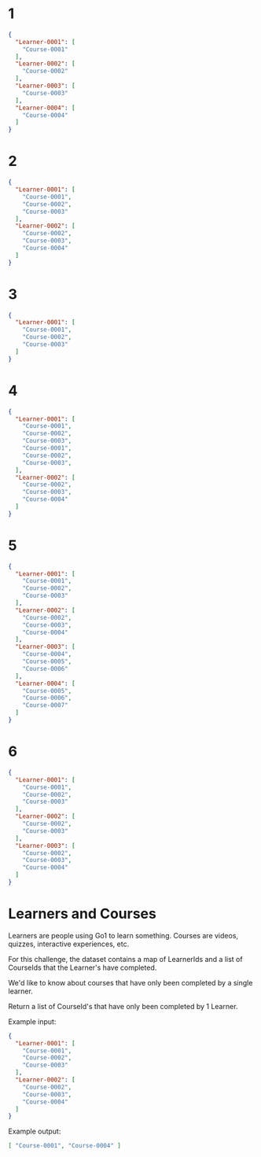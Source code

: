 1
=
```json
{
  "Learner-0001": [
    "Course-0001"
  ],
  "Learner-0002": [
    "Course-0002"
  ],
  "Learner-0003": [
    "Course-0003"
  ],
  "Learner-0004": [
    "Course-0004"
  ]
}
```

2
=
```json
{
  "Learner-0001": [
    "Course-0001",
    "Course-0002",
    "Course-0003"
  ],
  "Learner-0002": [
    "Course-0002",
    "Course-0003",
    "Course-0004"
  ]
}
```

3
=
```json
{
  "Learner-0001": [
    "Course-0001",
    "Course-0002",
    "Course-0003"
  ]
}
```

4
=
```json
{
  "Learner-0001": [
    "Course-0001",
    "Course-0002",
    "Course-0003",
    "Course-0001",
    "Course-0002",
    "Course-0003",
  ],
  "Learner-0002": [
    "Course-0002",
    "Course-0003",
    "Course-0004"
  ]
}
```

5
=
```json
{
  "Learner-0001": [
    "Course-0001",
    "Course-0002",
    "Course-0003"
  ],
  "Learner-0002": [
    "Course-0002",
    "Course-0003",
    "Course-0004"
  ],
  "Learner-0003": [
    "Course-0004",
    "Course-0005",
    "Course-0006"
  ],
  "Learner-0004": [
    "Course-0005",
    "Course-0006",
    "Course-0007"
  ]
}
```

6
=
```json
{
  "Learner-0001": [
    "Course-0001",
    "Course-0002",
    "Course-0003"
  ],
  "Learner-0002": [
    "Course-0002",
    "Course-0003"
  ],
  "Learner-0003": [
    "Course-0002",
    "Course-0003",
    "Course-0004"
  ]
}
```


Learners and Courses
====================

Learners are people using Go1 to learn something. Courses are videos, quizzes, interactive experiences, etc. 

For this challenge, the dataset contains a map of LearnerIds and a list of CourseIds that the Learner's have completed.

We'd like to know about courses that have only been completed by a single learner.

Return a list of CourseId's that have only been completed by 1 Learner.

Example input:
```json
{
  "Learner-0001": [
    "Course-0001",
    "Course-0002",
    "Course-0003"
  ],
  "Learner-0002": [
    "Course-0002",
    "Course-0003",
    "Course-0004"
  ]
}
```

Example output:
```json
[ "Course-0001", "Course-0004" ]
```